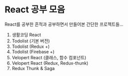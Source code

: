 # React 공부 모음
React를 공부한 흔적과 공부하면서 만들어본 간단한 프로젝트들...
1. 생활코딩 React
2. Todolist (기본 버전)
3. Todolist (Redux +)
4. Todolist (Firebase +)
5. Velopert React (클래스, 함수 컴포넌트)
6. Velopert React (Redux, Redux-thunk)
7. Redux Thunk & Saga
